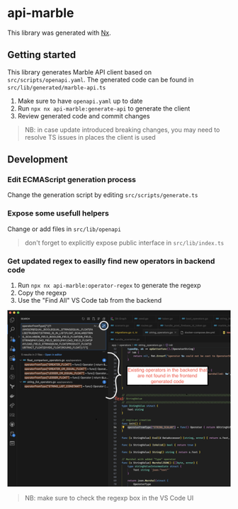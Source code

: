 # api-marble

This library was generated with [Nx](https://nx.dev).

## Getting started

This library generates Marble API client based on `src/scripts/openapi.yaml`.
The generated code can be found in `src/lib/generated/marble-api.ts`

1. Make sure to have `openapi.yaml` up to date
2. Run `npx nx api-marble:generate-api` to generate the client
3. Review generated code and commit changes

> NB: in case update introduced breaking changes, you may need to resolve TS issues in places the client is used

## Development

### Edit ECMAScript generation process

Change the generation script by editing `src/scripts/generate.ts`

### Expose some usefull helpers

Change or add files in `src/lib/openapi`

> don't forget to explicitly expose public interface in `src/lib/index.ts`

### Get updated regex to easilly find new operators in backend code

1. Run `npx nx api-marble:operator-regex` to generate the regexp
2. Copy the regexp
3. Use the "Find All" VS Code tab from the backend

![regexp-example-backend](./docs/regexp-example.png)

> NB: make sure to check the regexp box in the VS Code UI
